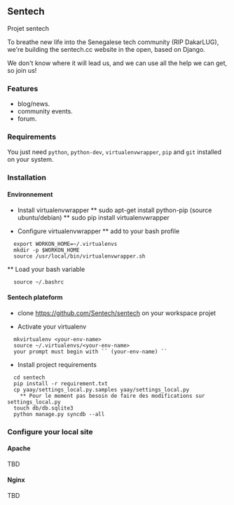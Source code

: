 ## Sentech

Projet sentech

To breathe new life into the Senegalese tech community (RIP DakarLUG),
we're building the sentech.cc website in the open, based on Django.

We don't know where it will lead us, and we can use all the help we can get,
so join us!

### Features

  * blog/news.
  * community events.
  * forum.


### Requirements

You just need ``python``, ``python-dev``, ``virtualenvwrapper``, ``pip``  and ``git`` installed on your system.


### Installation

#### Environnement

 * Install virtualenvwrapper
 ** sudo apt-get install python-pip (source ubuntu/debian)
 ** sudo pip install virtualenvwrapper

 * Configure virtualenvwrapper
 ** add to your bash profile

  ```
    export WORKON_HOME=~/.virtualenvs
    mkdir -p $WORKON_HOME
    source /usr/local/bin/virtualenvwrapper.sh

  ```

  ** Load your bash variable

  ```
    source ~/.bashrc

  ```


#### Sentech plateform

  * clone https://github.com/Sentech/sentech on your workspace projet

  * Activate your virtualenv

  ```
    mkvirtualenv <your-env-name>
    source ~/.virtualenvs/<your-env-name>
    your prompt must begin with `` (your-env-name) ``

  ```

  * Install project requirements

  ```
    cd sentech
    pip install -r requirement.txt
    cp yaay/settings_local.py.samples yaay/settings_local.py
      ** Pour le moment pas besoin de faire des modifications sur settings_local.py
    touch db/db.sqlite3
    python manage.py syncdb --all

  ```

### Configure your local site


#### Apache

TBD


#### Nginx

TBD

